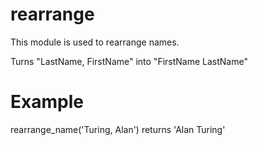 # rearrange

This module is used to rearrange names.

Turns "LastName, FirstName" into "FirstName LastName"

# Example

rearrange_name('Turing, Alan') returns 'Alan Turing'
